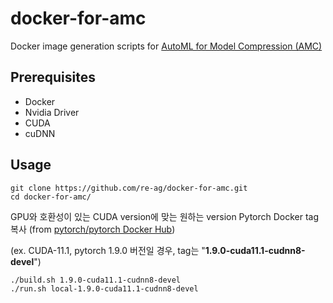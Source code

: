# docker-for-amc

Docker image generation scripts for [AutoML for Model Compression (AMC)](https://github.com/mit-han-lab/amc.git)

## Prerequisites
- Docker
- Nvidia Driver
- CUDA
- cuDNN


## Usage

```
git clone https://github.com/re-ag/docker-for-amc.git
cd docker-for-amc/
```

GPU와 호환성이 있는 CUDA version에 맞는 원하는 version Pytorch Docker tag 복사 (from [pytorch/pytorch Docker Hub](https://hub.docker.com/r/pytorch/pytorch/tags?page=1&ordering=last_updated))

(ex. CUDA-11.1, pytorch 1.9.0 버전일 경우, tag는 "**1.9.0-cuda11.1-cudnn8-devel**")


```
./build.sh 1.9.0-cuda11.1-cudnn8-devel
./run.sh local-1.9.0-cuda11.1-cudnn8-devel
```

